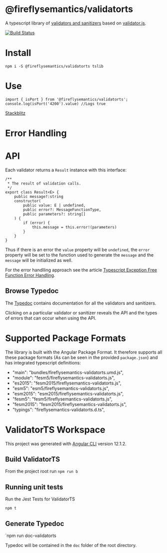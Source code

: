 # @fireflysemantics/validatorts

A typescript library of [validators and sanitizers](https://fireflysemantics.github.io/validatorts/modules.html) based on [validator.js](https://www.npmjs.com/package/validator).


[![Build Status](https://travis-ci.org/fireflysemantics/validatorts.svg?branch=master)](https://travis-ci.org/fireflysemantics/validatorts)

# Install

```
npm i -S @fireflysemantics/validatorts tslib
```

# Use

```
import { isPort } from '@fireflysemantics/validatorts';
console.log(isPort('4200').value) //Logs true
```
[Stackblitz](https://stackblitz.com/edit/typescript-ahxupq)

# Error Handling

# API

Each validator returns a `Result` instance with this interface:

```
/**
 * The result of validation calls.
 */
export class Result<E> {
    public message?:string
    constructor(
        public value: E | undefined,
        public error?: MessageFunctionType,
        public parameters?: string[]
    ) { 
        if (error) {
            this.message = this.error!(parameters)
        }
    }
}
```



Thus if there is an error the `value` property will be `undefined`, the `error` property will be set to the function used to generate the `message` and the `message` will be initialized as well.

For the error handlling approach see the article [Typescript Exception Free Function Error Handling](https://developer.fireflysemantics.com/tasks/tasks--typescript--typescript-exception-free-error-handling).

## Browse Typedoc

The [Typedoc](https://fireflysemantics.github.io/validatorts/) contains documentation for all the validators and sanitizers.

Clicking on a particular validator or sanitizer reveals the API and the types of errors that can occur when using the API.

# Supported Package Formats

The library is built with the Angular Package Format.  It therefore supports all these package formats (As can be seen in the provided `package.json`) and has integrated typescript definitions:

- "main": "bundles/fireflysemantics-validatorts.umd.js",
-  "module": "fesm5/fireflysemantics-validatorts.js",
-  "es2015": "fesm2015/fireflysemantics-validatorts.js",
-  "esm5": "esm5/fireflysemantics-validatorts.js",
-  "esm2015": "esm2015/fireflysemantics-validatorts.js",
-  "fesm5": "fesm5/fireflysemantics-validatorts.js",
-  "fesm2015": "fesm2015/fireflysemantics-validatorts.js",
-  "typings": "fireflysemantics-validatorts.d.ts",


# ValidatorTS Workspace    

This project was generated with [Angular CLI](https://github.com/angular/angular-cli) version 12.1.2.


## Build ValidatorTS
From the project root run `npm run b`

## Running unit tests

Run the Jest Tests for ValidatorTS

`npm t`

## Generate Typedoc 

`npm run doc-validatorts

Typedoc will be contained in the `doc` folder of the root directory.

